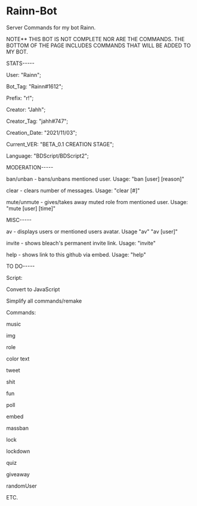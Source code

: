 # Rainn-Bot
Server Commands for my bot Rainn.

NOTE** THIS BOT IS NOT COMPLETE NOR ARE THE COMMANDS. THE BOTTOM OF THE PAGE
INCLUDES COMMANDS THAT WILL BE ADDED TO MY BOT.

STATS-----

User: "Rainn";

Bot_Tag: "Rainn#1612";

Prefix: "r!";

Creator: "Jahh";

Creator_Tag: "jahh#747";

Creation_Date: "2021/11/03";

Current_VER: "BETA_0.1 CREATION STAGE";

Language: "BDScript/BDScript2";

MODERATION-----

ban/unban - bans/unbans mentioned user. Usage: "ban [user] [reason]"

clear - clears number of messages. Usage: "clear [#]"

mute/unmute - gives/takes away muted role from mentioned user. Usage: "mute [user] [time]"

MISC-----

av - displays users or mentioned users avatar. Usage "av" "av [user]"

invite - shows bleach's permanent invite link. Usage: "invite"

help - shows link to this github via embed. Usage: "help"

TO DO-----

Script:

Convert to JavaScript

Simplify all commands/remake

Commands:

music

img

role

color text

tweet

shit

fun

poll

embed

massban

lock

lockdown

quiz

giveaway

randomUser

ETC.
